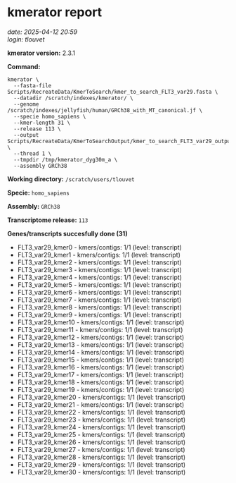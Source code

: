 # kmerator report
*date: 2025-04-12 20:59*  
*login: tlouvet*

**kmerator version:** 2.3.1

**Command:**

```
kmerator \
  --fasta-file Scripts/RecreateData/KmerToSearch/kmer_to_search_FLT3_var29.fasta \
  --datadir /scratch/indexes/kmerator/ \
  --genome /scratch/indexes/jellyfish/human/GRCh38_with_MT_canonical.jf \
  --specie homo_sapiens \
  --kmer-length 31 \
  --release 113 \
  --output Scripts/RecreateData/KmerToSearchOutput/kmer_to_search_FLT3_var29_output \
  --thread 1 \
  --tmpdir /tmp/kmerator_dyg30m_a \
  --assembly GRCh38
```

**Working directory:** `/scratch/users/tlouvet`

**Specie:** `homo_sapiens`

**Assembly:** `GRCh38`

**Transcriptome release:** `113`

**Genes/transcripts succesfully done (31)**

- FLT3_var29_kmer0 - kmers/contigs: 1/1 (level: transcript)
- FLT3_var29_kmer1 - kmers/contigs: 1/1 (level: transcript)
- FLT3_var29_kmer2 - kmers/contigs: 1/1 (level: transcript)
- FLT3_var29_kmer3 - kmers/contigs: 1/1 (level: transcript)
- FLT3_var29_kmer4 - kmers/contigs: 1/1 (level: transcript)
- FLT3_var29_kmer5 - kmers/contigs: 1/1 (level: transcript)
- FLT3_var29_kmer6 - kmers/contigs: 1/1 (level: transcript)
- FLT3_var29_kmer7 - kmers/contigs: 1/1 (level: transcript)
- FLT3_var29_kmer8 - kmers/contigs: 1/1 (level: transcript)
- FLT3_var29_kmer9 - kmers/contigs: 1/1 (level: transcript)
- FLT3_var29_kmer10 - kmers/contigs: 1/1 (level: transcript)
- FLT3_var29_kmer11 - kmers/contigs: 1/1 (level: transcript)
- FLT3_var29_kmer12 - kmers/contigs: 1/1 (level: transcript)
- FLT3_var29_kmer13 - kmers/contigs: 1/1 (level: transcript)
- FLT3_var29_kmer14 - kmers/contigs: 1/1 (level: transcript)
- FLT3_var29_kmer15 - kmers/contigs: 1/1 (level: transcript)
- FLT3_var29_kmer16 - kmers/contigs: 1/1 (level: transcript)
- FLT3_var29_kmer17 - kmers/contigs: 1/1 (level: transcript)
- FLT3_var29_kmer18 - kmers/contigs: 1/1 (level: transcript)
- FLT3_var29_kmer19 - kmers/contigs: 1/1 (level: transcript)
- FLT3_var29_kmer20 - kmers/contigs: 1/1 (level: transcript)
- FLT3_var29_kmer21 - kmers/contigs: 1/1 (level: transcript)
- FLT3_var29_kmer22 - kmers/contigs: 1/1 (level: transcript)
- FLT3_var29_kmer23 - kmers/contigs: 1/1 (level: transcript)
- FLT3_var29_kmer24 - kmers/contigs: 1/1 (level: transcript)
- FLT3_var29_kmer25 - kmers/contigs: 1/1 (level: transcript)
- FLT3_var29_kmer26 - kmers/contigs: 1/1 (level: transcript)
- FLT3_var29_kmer27 - kmers/contigs: 1/1 (level: transcript)
- FLT3_var29_kmer28 - kmers/contigs: 1/1 (level: transcript)
- FLT3_var29_kmer29 - kmers/contigs: 1/1 (level: transcript)
- FLT3_var29_kmer30 - kmers/contigs: 1/1 (level: transcript)
